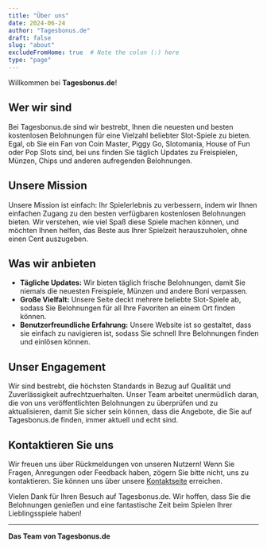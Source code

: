 ```yaml
---
title: "Über uns"
date: 2024-06-24
author: "Tagesbonus.de"
draft: false
slug: "about"
excludeFromHome: true  # Note the colon (:) here
type: "page"
---
```


Willkommen bei **Tagesbonus.de**!

## Wer wir sind

Bei Tagesbonus.de sind wir bestrebt, Ihnen die neuesten und besten kostenlosen Belohnungen für eine Vielzahl beliebter Slot-Spiele zu bieten. Egal, ob Sie ein Fan von Coin Master, Piggy Go, Slotomania, House of Fun oder Pop Slots sind, bei uns finden Sie täglich Updates zu Freispielen, Münzen, Chips und anderen aufregenden Belohnungen.

## Unsere Mission

Unsere Mission ist einfach: Ihr Spielerlebnis zu verbessern, indem wir Ihnen einfachen Zugang zu den besten verfügbaren kostenlosen Belohnungen bieten. Wir verstehen, wie viel Spaß diese Spiele machen können, und möchten Ihnen helfen, das Beste aus Ihrer Spielzeit herauszuholen, ohne einen Cent auszugeben.

## Was wir anbieten

- **Tägliche Updates:** Wir bieten täglich frische Belohnungen, damit Sie niemals die neuesten Freispiele, Münzen und andere Boni verpassen.
- **Große Vielfalt:** Unsere Seite deckt mehrere beliebte Slot-Spiele ab, sodass Sie Belohnungen für all Ihre Favoriten an einem Ort finden können.
- **Benutzerfreundliche Erfahrung:** Unsere Website ist so gestaltet, dass sie einfach zu navigieren ist, sodass Sie schnell Ihre Belohnungen finden und einlösen können.

## Unser Engagement

Wir sind bestrebt, die höchsten Standards in Bezug auf Qualität und Zuverlässigkeit aufrechtzuerhalten. Unser Team arbeitet unermüdlich daran, die von uns veröffentlichten Belohnungen zu überprüfen und zu aktualisieren, damit Sie sicher sein können, dass die Angebote, die Sie auf Tagesbonus.de finden, immer aktuell und echt sind.

## Kontaktieren Sie uns

Wir freuen uns über Rückmeldungen von unseren Nutzern! Wenn Sie Fragen, Anregungen oder Feedback haben, zögern Sie bitte nicht, uns zu kontaktieren. Sie können uns über unsere [Kontaktseite](https://tagesbonus.de/contact/) erreichen.

Vielen Dank für Ihren Besuch auf Tagesbonus.de. Wir hoffen, dass Sie die Belohnungen genießen und eine fantastische Zeit beim Spielen Ihrer Lieblingsspiele haben!

---

**Das Team von Tagesbonus.de**